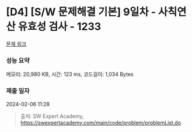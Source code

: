 # [D4] [S/W 문제해결 기본] 9일차 - 사칙연산 유효성 검사 - 1233 

[문제 링크](https://swexpertacademy.com/main/code/problem/problemDetail.do?contestProbId=AV141176AIwCFAYD) 

### 성능 요약

메모리: 20,980 KB, 시간: 123 ms, 코드길이: 1,034 Bytes

### 제출 일자

2024-02-06 11:28



> 출처: SW Expert Academy, https://swexpertacademy.com/main/code/problem/problemList.do